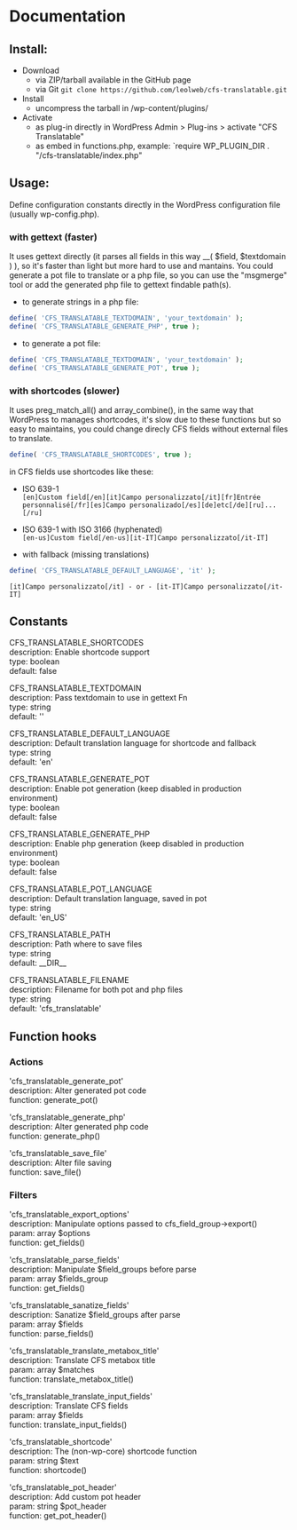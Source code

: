 # Documentation

## Install:

* Download
  - via ZIP/tarball available in the GitHub page
  - via Git `git clone https://github.com/leolweb/cfs-translatable.git`
* Install
  - uncompress the tarball in /wp-content/plugins/
* Activate
  - as plug-in directly in WordPress Admin > Plug-ins > activate "CFS Translatable"
  - as embed in functions.php, example: `require WP_PLUGIN_DIR . "/cfs-translatable/index.php"


## Usage:

Define configuration constants directly in the WordPress configuration file (usually wp-config.php).

### with gettext (faster)

It uses gettext directly (it parses all fields in this way __( $field, $textdomain ) ), so it's faster than light but more hard to use and mantains.
You could generate a pot file to translate or a php file, so you can use the "msgmerge" tool or add the generated php file to gettext findable path(s).

* to generate strings in a php file:  
```php
define( 'CFS_TRANSLATABLE_TEXTDOMAIN', 'your_textdomain' );
define( 'CFS_TRANSLATABLE_GENERATE_PHP', true );
```

* to generate a pot file:  
```php
define( 'CFS_TRANSLATABLE_TEXTDOMAIN', 'your_textdomain' );
define( 'CFS_TRANSLATABLE_GENERATE_POT', true );
```

### with shortcodes (slower)

It uses preg_match_all() and array_combine(), in the same way that WordPress to manages shortcodes, it's slow due to these functions but so easy to maintains, you could change direcly CFS fields without external files to translate.

```php
define( 'CFS_TRANSLATABLE_SHORTCODES', true );
```

in CFS fields use shortcodes like these:

* ISO 639-1  
`[en]Custom field[/en][it]Campo personalizzato[/it][fr]Entrée personnalisé[/fr][es]Campo personalizado[/es][de]etc[/de][ru]...[/ru]`

* ISO 639-1 with ISO 3166 (hyphenated)  
`[en-us]Custom field[/en-us][it-IT]Campo personalizzato[/it-IT]`

* with fallback (missing translations)  
```php
define( 'CFS_TRANSLATABLE_DEFAULT_LANGUAGE', 'it' );
```
`[it]Campo personalizzato[/it] - or - [it-IT]Campo personalizzato[/it-IT]`


## Constants

CFS_TRANSLATABLE_SHORTCODES  
description: Enable shortcode support  
type: boolean  
default: false  


CFS_TRANSLATABLE_TEXTDOMAIN  
description: Pass textdomain to use in gettext Fn  
type: string  
default: ''  

CFS_TRANSLATABLE_DEFAULT_LANGUAGE  
description: Default translation language for shortcode and fallback  
type: string  
default: 'en'  

CFS_TRANSLATABLE_GENERATE_POT  
description: Enable pot generation (keep disabled in production environment)  
type: boolean  
default: false  

CFS_TRANSLATABLE_GENERATE_PHP  
description: Enable php generation (keep disabled in production environment)  
type: boolean  
default: false  

CFS_TRANSLATABLE_POT_LANGUAGE  
description: Default translation language, saved in pot  
type: string  
default: 'en_US'  

CFS_TRANSLATABLE_PATH  
description: Path where to save files  
type: string  
default: \_\_DIR\_\_  

CFS_TRANSLATABLE_FILENAME  
description: Filename for both pot and php files  
type: string  
default: 'cfs_translatable'  


## Function hooks

### Actions

'cfs_translatable_generate_pot'  
description: Alter generated pot code  
function: generate_pot()  

'cfs_translatable_generate_php'  
description: Alter generated php code  
function: generate_php()  

'cfs_translatable_save_file'  
description: Alter file saving  
function: save_file()  


### Filters

'cfs_translatable_export_options'  
description: Manipulate options passed to cfs_field_group->export()  
param: array $options  
function: get_fields()  

'cfs_translatable_parse_fields'  
description: Manipulate $field_groups before parse  
param: array $fields_group  
function: get_fields()  

'cfs_translatable_sanatize_fields'  
description: Sanatize $field_groups after parse  
param: array $fields  
function: parse_fields()  

'cfs_translatable_translate_metabox_title'  
description: Translate CFS metabox title  
param: array $matches  
function: translate_metabox_title()  

'cfs_translatable_translate_input_fields'  
description: Translate CFS fields  
param: array $fields  
function: translate_input_fields()  

'cfs_translatable_shortcode'  
description: The (non-wp-core) shortcode function  
param: string $text  
function: shortcode()  

'cfs_translatable_pot_header'  
description: Add custom pot header  
param: string $pot_header  
function: get_pot_header()  
